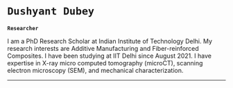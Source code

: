 # `Dushyant Dubey`

**`Researcher`**

I am a PhD Research Scholar at Indian Institute of Technology Delhi. My research interests are Additive Manufacturing and Fiber-reinforced Composites. I have been studying at IIT Delhi since August 2021. I have expertise in X-ray micro computed tomography (microCT), scanning electron microscopy (SEM), and mechanical characterization.



---

#

[website]: https://bit.ly/d-dubey
[youtube]: https://youtube.com/fknight
